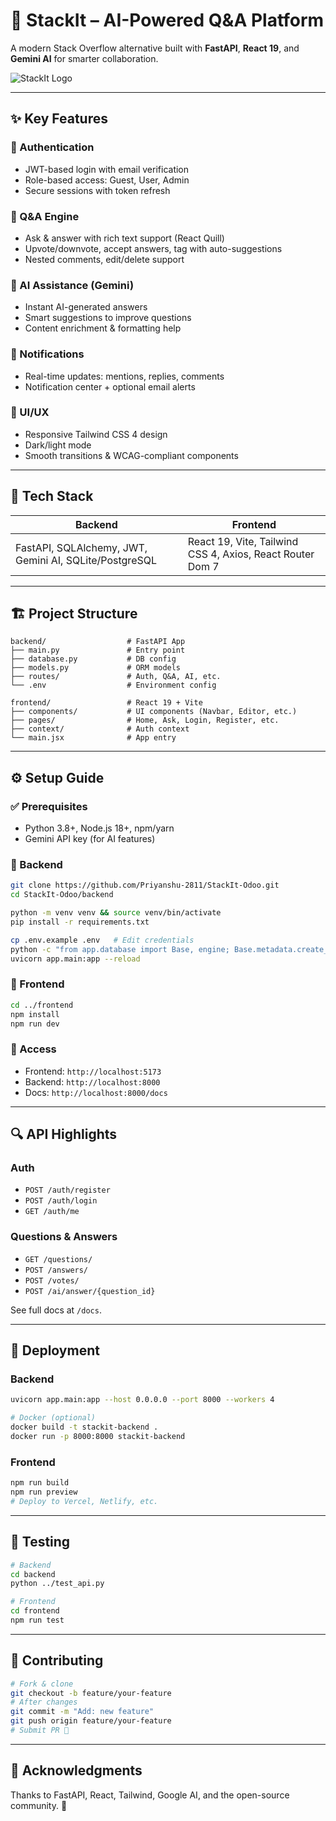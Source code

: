 # 🚀 StackIt – AI-Powered Q\&A Platform

A modern Stack Overflow alternative built with **FastAPI**, **React 19**, and **Gemini AI** for smarter collaboration.

![StackIt Logo](https://via.placeholder.com/800x200/3B82F6/ffffff?text=StackIt+-+Q%26A+Platform)

---

## ✨ Key Features

### 🔐 Authentication

* JWT-based login with email verification
* Role-based access: Guest, User, Admin
* Secure sessions with token refresh

### 💬 Q\&A Engine

* Ask & answer with rich text support (React Quill)
* Upvote/downvote, accept answers, tag with auto-suggestions
* Nested comments, edit/delete support

### 🤖 AI Assistance (Gemini)

* Instant AI-generated answers
* Smart suggestions to improve questions
* Content enrichment & formatting help

### 🔔 Notifications

* Real-time updates: mentions, replies, comments
* Notification center + optional email alerts

### 🎨 UI/UX

* Responsive Tailwind CSS 4 design
* Dark/light mode
* Smooth transitions & WCAG-compliant components

---

## 💠 Tech Stack

| Backend                                                | Frontend                                                  |
| ------------------------------------------------------ | --------------------------------------------------------- |
| FastAPI, SQLAlchemy, JWT, Gemini AI, SQLite/PostgreSQL | React 19, Vite, Tailwind CSS 4, Axios, React Router Dom 7 |

---

## 🏗 Project Structure

```
backend/                  # FastAPI App
├── main.py               # Entry point
├── database.py           # DB config
├── models.py             # ORM models
├── routes/               # Auth, Q&A, AI, etc.
└── .env                  # Environment config

frontend/                 # React 19 + Vite
├── components/           # UI components (Navbar, Editor, etc.)
├── pages/                # Home, Ask, Login, Register, etc.
├── context/              # Auth context
└── main.jsx              # App entry
```

---

## ⚙️ Setup Guide

### ✅ Prerequisites

* Python 3.8+, Node.js 18+, npm/yarn
* Gemini API key (for AI features)

### 🔧 Backend

```bash
git clone https://github.com/Priyanshu-2811/StackIt-Odoo.git
cd StackIt-Odoo/backend

python -m venv venv && source venv/bin/activate
pip install -r requirements.txt

cp .env.example .env   # Edit credentials
python -c "from app.database import Base, engine; Base.metadata.create_all(bind=engine)"
uvicorn app.main:app --reload
```

### 🔧 Frontend

```bash
cd ../frontend
npm install
npm run dev
```

### 🔗 Access

* Frontend: `http://localhost:5173`
* Backend: `http://localhost:8000`
* Docs: `http://localhost:8000/docs`

---

## 🔍 API Highlights

### Auth

* `POST /auth/register`
* `POST /auth/login`
* `GET /auth/me`

### Questions & Answers

* `GET /questions/`
* `POST /answers/`
* `POST /votes/`
* `POST /ai/answer/{question_id}`

See full docs at `/docs`.

---

## 🚢 Deployment

### Backend

```bash
uvicorn app.main:app --host 0.0.0.0 --port 8000 --workers 4

# Docker (optional)
docker build -t stackit-backend .
docker run -p 8000:8000 stackit-backend
```

### Frontend

```bash
npm run build
npm run preview
# Deploy to Vercel, Netlify, etc.
```

---

## 🧰 Testing

```bash
# Backend
cd backend
python ../test_api.py

# Frontend
cd frontend
npm run test
```

---

## 🤝 Contributing

```bash
# Fork & clone
git checkout -b feature/your-feature
# After changes
git commit -m "Add: new feature"
git push origin feature/your-feature
# Submit PR 🎉
```

---

## 🙏 Acknowledgments

Thanks to FastAPI, React, Tailwind, Google AI, and the open-source community. 💙
